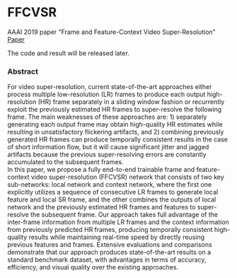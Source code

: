 # FFCVSR
AAAI 2019 paper "Frame and Feature-Context Video Super-Resolution"  
[Paper](FFCVSR.pdf)  
  
The code and result will be released later.
### Abstract
For video super-resolution, current state-of-the-art approaches either process multiple low-resolution (LR) frames to produce each output high-resolution (HR) frame separately in a sliding window fashion or recurrently exploit the previously estimated HR frames to super-resolve the following frame. The main weaknesses of these approaches are: 1) separately generating each output frame may obtain high-quality HR estimates while resulting in unsatisfactory flickering artifacts, and 2) combining previously generated HR frames can produce temporally consistent results in the case of short information flow, but it will cause significant jitter and jagged artifacts because the previous super-resolving errors are constantly accumulated to the subsequent frames.   
In this paper, we propose a fully end-to-end trainable frame and feature-context video super-resolution (FFCVSR) network that consists of two key sub-networks: local network and context network, where the first one explicitly utilizes a sequence of consecutive LR frames to generate local feature and local SR frame, and the other combines the outputs of local network and the previously estimated HR frames and features to super-resolve the subsequent frame. Our approach takes full advantage of the inter-frame information from multiple LR frames and the context information from previously predicted HR frames, producing temporally consistent high-quality results while maintaining real-time speed by directly reusing previous features and frames. Extensive evaluations and comparisons demonstrate that our approach produces state-of-the-art results on a standard benchmark dataset, with advantages in terms of accuracy, efficiency, and visual quality over the existing approaches.
